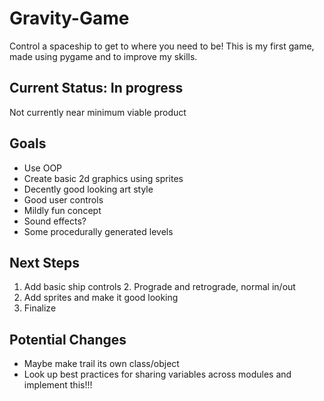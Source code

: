 # Gravity-Game
Control a spaceship to get to where you need to be! This is my first game, made using pygame and to improve my skills.

## Current Status: In progress
Not currently near minimum viable product

## Goals
- Use OOP
- Create basic 2d graphics using sprites
- Decently good looking art style
- Good user controls
- Mildly fun concept
- Sound effects?
- Some procedurally generated levels

## Next Steps
1. Add basic ship controls
   2. Prograde and retrograde, normal in/out
2. Add sprites and make it good looking
3. Finalize

## Potential Changes
- Maybe make trail its own class/object
- Look up best practices for sharing variables across modules and implement this!!!